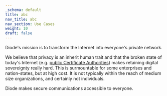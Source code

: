 ```yaml
---
_schema: default
title: abc
nav_title: abc
nav_section: Use Cases
weight: 10
draft: false
---
```

Diode's mission is to transform the Internet into everyone's private network.

We believe that privacy is an inherit human trait and that the broken state of today's Internet (e.g. [public Certificate Authorities](https://diode.io/blog/why-there-are-3652-organizations-that-can-read-everyones-encrypted-traffic)) makes retaining digital sovereignty really hard.  This is surmountable for some enterprises and nation-states, but at high cost.  It is not typically within the reach of medium size organizations, and certainly not individuals.

Diode makes secure communications accessible to everyone.